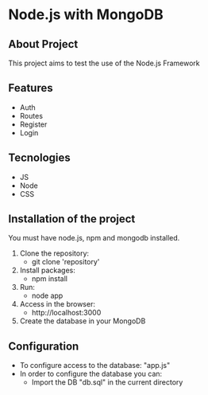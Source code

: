 # Node.js with MongoDB

## About Project
This project aims to test the use of the Node.js Framework

## Features
- Auth
- Routes
- Register
- Login

## Tecnologies
- JS
- Node
- CSS

## Installation of the project
You must have node.js, npm and mongodb installed.

1. Clone the repository: 
	- git clone 'repository'
2. Install packages: 
	- npm install
3. Run: 
	- node app
4. Access in the browser: 
	- http://localhost:3000
5. Create the database in your MongoDB

## Configuration
- To configure access to the database: "app.js"
- In order to configure the database you can:
    - Import the DB "db.sql" in the current directory
